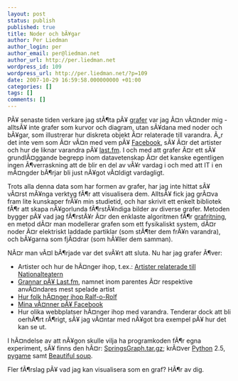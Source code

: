 ```yaml
---
layout: post
status: publish
published: true
title: Noder och bÃ¥gar
author: Per Liedman
author_login: per
author_email: per@liedman.net
author_url: http://per.liedman.net
wordpress_id: 109
wordpress_url: http://per.liedman.net/?p=109
date: 2007-10-29 16:59:58.000000000 +01:00
categories: []
tags: []
comments: []
---
```

PÃ¥ senaste tiden verkare jag stÃ¶ta pÃ¥ <a href="http://en.wikipedia.org/wiki/Graph_%28mathematics%29">grafer</a> var jag Ã¤n vÃ¤nder mig - alltsÃ¥ inte grafer som kurvor och diagram, utan sÃ¥dana med noder och bÃ¥gar, som illustrerar hur diskreta objekt Ã¤r relaterade till varandra. Ã„r det inte vem som Ã¤r vÃ¤n med vem pÃ¥ <a href="http://www.facebook.com">Facebook</a>, sÃ¥ Ã¤r det artister och hur de liknar varandra pÃ¥ <a href="http://www.last.fm">last.fm</a>. I och med att grafer Ã¤r ett sÃ¥ grundlÃ¤ggande begrepp inom datavetenskap Ã¤r det kanske egentligen ingen Ã¶verraskning att de blir en del av vÃ¥r vardag i och med att IT i en mÃ¤ngder bÃ¶rjar bli just nÃ¥got vÃ¤ldigt vardagligt.

Trots alla denna data som har formen av grafer, har jag inte hittat sÃ¥ vÃ¤rst mÃ¥nga verktyg fÃ¶r att visualisera dem. AlltsÃ¥ fick jag grÃ¤va fram lite kunskaper frÃ¥n min studietid, och har skrivit ett enkelt bibliotek fÃ¶r att skapa nÃ¥gorlunda fÃ¶rstÃ¥ndiga bilder av diverse grafer. Metoden bygger pÃ¥ vad jag fÃ¶rstÃ¥r Ã¤r den enklaste algoritmen fÃ¶r <a href="http://en.wikipedia.org/wiki/Graph_drawing">grafritning</a>, en metod dÃ¤r man modellerar grafen som ett fysikaliskt system, dÃ¤r noder Ã¤r elektriskt laddade partiklar (som stÃ¶ter dem frÃ¥n varandra), och bÃ¥garna som fjÃ¤drar (som hÃ¥ller dem samman).

NÃ¤r man vÃ¤l bÃ¶rjade var det svÃ¥rt att sluta. Nu har jag grafer Ã¶ver:
<ul>
<li>Artister och hur de hÃ¤nger ihop, t.ex.: <a href='http://per.liedman.net/wp-content/uploads/2007/10/graph-lastfm-similarartists-nationalteatern.png' title='Artister relaterade till Nationalteatern'>Artister relaterade till Nationalteatern</a></li>
<li><a href='http://per.liedman.net/wp-content/uploads/2007/10/graph-lastfm-neighbours-liedman.png' title='Grannar pÃ¥ Last.fm'>Grannar pÃ¥ Last.fm</a>, namnet inom parentes Ã¤r respektive anvÃ¤ndares mest spelade artist</li>
<li><a href='http://per.liedman.net/wp-content/uploads/2007/10/graph-ror-2007.png' title='Hur folk hÃ¤nger ihop RoR'>Hur folk hÃ¤nger ihop Ralf-o-Rolf</a></li>
<li><a href='http://per.liedman.net/wp-content/uploads/2007/10/graph-fb-friends-liedman.png' title='Mina vÃ¤nner pÃ¥ Facebook'>Mina vÃ¤nner pÃ¥ Facebook</a></li>
<li>Hur olika webbplatser hÃ¤nger ihop med varandra. Tenderar dock att bli oerhÃ¶rt rÃ¶rigt, sÃ¥ jag vÃ¤ntar med nÃ¥got bra exempel pÃ¥ hur det kan se ut.
</ul>

I hÃ¤ndelse av att nÃ¥gon skulle vilja ha programkoden fÃ¶r egna experiment, sÃ¥ finns den hÃ¤r: <a href='http://per.liedman.net/wp-content/uploads/2007/10/springsgraphtar.gz' title='KÃ¤llkod fÃ¶r grafritning'>SpringsGraph.tar.gz</a>; krÃ¤ver <a href="http://www.python.org">Python</a> 2.5, <a href="http://www.pygame.org/">pygame</a> samt <a href="http://www.crummy.com/software/BeautifulSoup/">Beautiful soup</a>.

Fler fÃ¶rslag pÃ¥ vad jag kan visualisera som en graf? HÃ¶r av dig.
